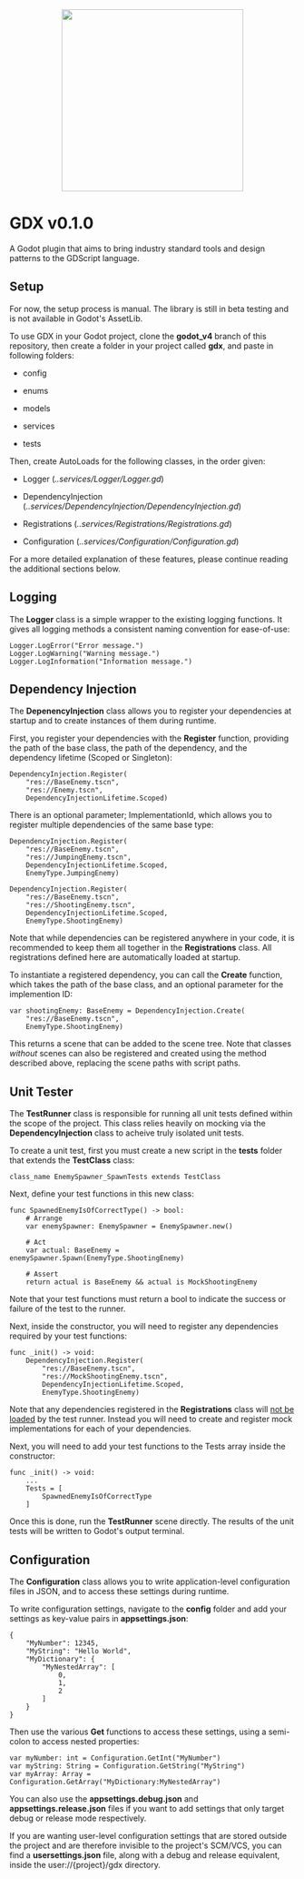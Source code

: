 <div align=center>
  <img width="320" height="320" src="https://i.imgur.com/m4GIQSo.png">
</div>

# GDX v0.1.0

A Godot plugin that aims to bring industry standard tools and design patterns to the GDScript language.

## Setup

For now, the setup process is manual. The library is still in beta testing and is not available in Godot's AssetLib.

To use GDX in your Godot project, clone the **godot_v4** branch of this repository, then create a folder in your project called **gdx**, and paste in following folders:

* config

* enums

* models

* services

* tests

Then, create AutoLoads for the following classes, in the order given:

* Logger (*..services/Logger/Logger.gd*)

* DependencyInjection (*..services/DependencyInjection/DependencyInjection.gd*)

* Registrations (*..services/Registrations/Registrations.gd*)

* Configuration (*..services/Configuration/Configuration.gd*)

For a more detailed explanation of these features, please continue reading the additional sections below.

## Logging

The **Logger** class is a simple wrapper to the existing logging functions. It gives all logging methods a consistent naming convention for ease-of-use:

    Logger.LogError("Error message.")
    Logger.LogWarning("Warning message.")
    Logger.LogInformation("Information message.")

## Dependency Injection

The **DepenencyInjection** class allows you to register your dependencies at startup and to create instances of them during runtime.

First, you register your dependencies with the **Register** function, providing the path of the base class, the path of the dependency, and the dependency lifetime (Scoped or Singleton):

    DependencyInjection.Register(
        "res://BaseEnemy.tscn",
        "res://Enemy.tscn",
        DependencyInjectionLifetime.Scoped)

There is an optional parameter; ImplementationId, which allows you to register multiple dependencies of the same base type:

    DependencyInjection.Register(
        "res://BaseEnemy.tscn",
        "res://JumpingEnemy.tscn",
        DependencyInjectionLifetime.Scoped,
        EnemyType.JumpingEnemy)
    
    DependencyInjection.Register(
        "res://BaseEnemy.tscn",
        "res://ShootingEnemy.tscn",
        DependencyInjectionLifetime.Scoped,
        EnemyType.ShootingEnemy)

Note that while dependencies can be registered anywhere in your code, it is recommended to keep them all together in the **Registrations** class. All registrations defined here are automatically loaded at startup.

To instantiate a registered dependency, you can call the **Create** function, which takes the path of the base class, and an optional parameter for the implemention ID:

    var shootingEnemy: BaseEnemy = DependencyInjection.Create(
        "res://BaseEnemy.tscn",
        EnemyType.ShootingEnemy)

This returns a scene that can be added to the scene tree. Note that classes *without* scenes can also be registered and created using the method described above, replacing the scene paths with script paths.

## Unit Tester

The **TestRunner** class is responsible for running all unit tests defined within the scope of the project. This class relies heavily on mocking via the **DependencyInjection** class to acheive truly isolated unit tests.

To create a unit test, first you must create a new script in the **tests** folder that extends the **TestClass** class:

    class_name EnemySpawner_SpawnTests extends TestClass

Next, define your test functions in this new class:

    func SpawnedEnemyIsOfCorrectType() -> bool:
        # Arrange
        var enemySpawner: EnemySpawner = EnemySpawner.new()
    
        # Act
        var actual: BaseEnemy = enemySpawner.Spawn(EnemyType.ShootingEnemy)
    
        # Assert
        return actual is BaseEnemy && actual is MockShootingEnemy

Note that your test functions must return a bool to indicate the success or failure of the test to the runner.

Next, inside the constructor, you will need to register any dependencies required by your test functions:

    func _init() -> void:
        DependencyInjection.Register(
            "res://BaseEnemy.tscn",
            "res://MockShootingEnemy.tscn",
            DependencyInjectionLifetime.Scoped,
            EnemyType.ShootingEnemy)

Note that any dependencies registered in the **Registrations** class will <u>not be loaded</u> by the test runner. Instead you will need to create and register mock implementations for each of your dependencies.

Next, you will need to add your test functions to the Tests array inside the constructor:

    func _init() -> void:
        ...
        Tests = [
            SpawnedEnemyIsOfCorrectType
        ]

Once this is done, run the **TestRunner** scene directly. The results of the unit tests will be written to Godot's output terminal.

## Configuration

The **Configuration** class allows you to write application-level configuration files in JSON, and to access these settings during runtime.

To write configuration settings, navigate to the **config** folder and add your settings as key-value pairs in **appsettings.json**:

    {
        "MyNumber": 12345,
        "MyString": "Hello World",
        "MyDictionary": {
            "MyNestedArray": [
                0,
                1,
                2
            ]
        }
    }

Then use the various **Get** functions to access these settings, using a semi-colon to access nested properties:

    var myNumber: int = Configuration.GetInt("MyNumber")
    var myString: String = Configuration.GetString("MyString")
    var myArray: Array = Configuration.GetArray("MyDictionary:MyNestedArray")

You can also use the **appsettings.debug.json** and **appsettings.release.json** files if you want to add settings that only target debug or release mode respectively.

If you are wanting user-level configuration settings that are stored outside the project and are therefore invisible to the project's SCM/VCS, you can find a **usersettings.json** file, along with a debug and release equivalent, inside the user://{project}/gdx directory.
